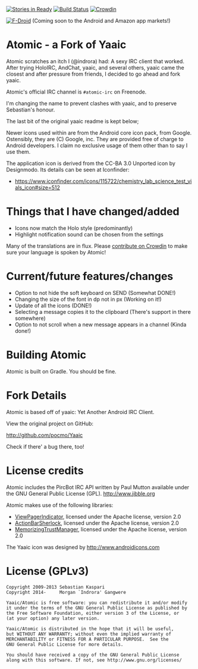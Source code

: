 [![Stories in Ready](https://badge.waffle.io/indrora/Atomic.png?label=ready&title=Ready)](https://waffle.io/indrora/Atomic) [![Build Status](https://travis-ci.org/indrora/Atomic.svg?branch=master)](https://travis-ci.org/indrora/Atomic) [![Crowdin](https://d322cqt584bo4o.cloudfront.net/atomic/localized.png)](https://crowdin.net/project/atomic)

 [![F-Droid](https://f-droid.org/wiki/images/0/0f/F-Droid-button_smaller.png)](https://f-droid.org/repository/browse/?fdid=indrora.atomic) (Coming soon to the Android and Amazon app markets!)

Atomic - a Fork of Yaaic
========================

Atomic scratches an itch I (@indrora) had: A sexy IRC client that worked.
After trying HoloIRC, AndChat, yaaic, and several others, yaaic came the
closest and after pressure from friends, I decided to go ahead and
fork yaaic.

Atomic's official IRC channel is `#atomic-irc` on Freenode.

I'm changing the name to prevent clashes with yaaic, and to preserve
Sebastian's honour. 

The last bit of the original yaaic readme is kept below;

Newer icons used within are from the Android core icon pack, from Google.
Ostensibly, they are (C) Google, inc. They are provided free of charge
to Android developers. I claim no exclusive usage of them other than to say
I use them.

The application icon is derived from the CC-BA 3.0 Unported icon by Designmodo. Its details can be seen at Iconfinder:

* https://www.iconfinder.com/icons/115722/chemistry_lab_science_test_vials_icon#size=512

Things that I have changed/added
================================

* Icons now match the Holo style (predominantly)
* Highlight notification sound can be chosen from the settings

Many of the translations are in flux. Please [contribute on Crowdin](http://www.crowdin.net/project/atomic) to make sure
your language is spoken by Atomic!


Current/future features/changes
===============================

* Option to not hide the soft keyboard on SEND (Somewhat DONE!)
* Changing the size of the font in dp not in px (Working on it!)
* Update of all the icons (DONE!)
* Selecting a message copies it to the clipboard (There's support in there somewhere)
* Option to not scroll when a new message appears in a channel (Kinda done!)

Building Atomic
===============

Atomic is built on Gradle. You should be fine.

Fork Details
============

Atomic is based off of yaaic: Yet Another Android IRC Client.

View the original project on GitHub:

 http://github.com/pocmo/Yaaic

Check if there' a bug there, too!

License credits
===============


Atomic includes the PircBot IRC API written by Paul Mutton available
under the GNU General Public License (GPL). http://www.jibble.org

Atomic makes use of the following libraries:

* [ViewPagerIndicator](http://viewpagerindicator.com), licensed under the Apache license, version 2.0
* [ActionBarSherlock](http://actionbarsherlock.com), licensed under the Apache license, version 2.0
* [MemorizingTrustManager](https://github.com/ge0rg/MemorizingTrustManager), licensed under the Apache license, version 2.0

The Yaaic icon was designed by http://www.androidicons.com

License (GPLv3)
===============

    Copyright 2009-2013 Sebastian Kaspari
    Copyright 2014-     Morgan `Indrora' Gangwere

    Yaaic/Atomic is free software: you can redistribute it and/or modify
    it under the terms of the GNU General Public License as published by
    the Free Software Foundation, either version 3 of the License, or
    (at your option) any later version.
    
    Yaaic/Atomic is distributed in the hope that it will be useful,
    but WITHOUT ANY WARRANTY; without even the implied warranty of
    MERCHANTABILITY or FITNESS FOR A PARTICULAR PURPOSE.  See the
    GNU General Public License for more details.
    
    You should have received a copy of the GNU General Public License
    along with this software. If not, see http://www.gnu.org/licenses/

